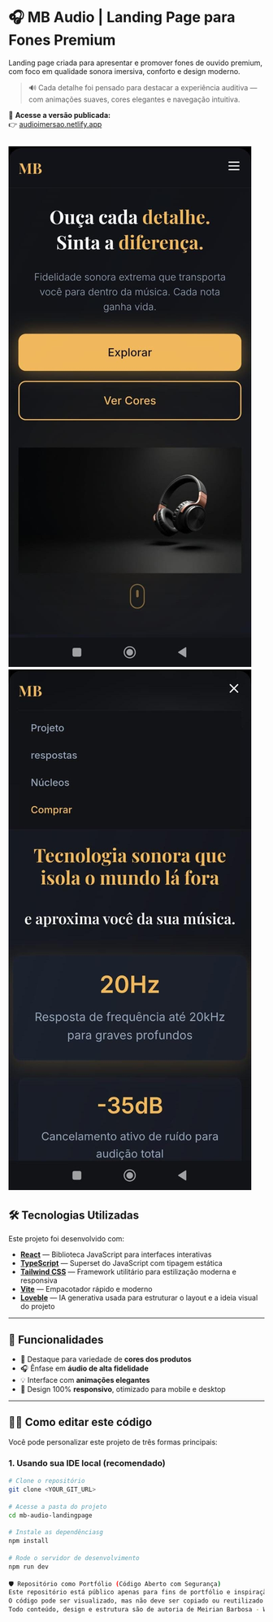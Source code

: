 # 🎧 MB Audio | Landing Page para Fones Premium

Landing page criada para apresentar e promover fones de ouvido premium, com foco em qualidade sonora imersiva, conforto e design moderno.

> 🔊 Cada detalhe foi pensado para destacar a experiência auditiva — com animações suaves, cores elegantes e navegação intuitiva.

🔗 **Acesse a versão publicada:**  
👉 [audioimersao.netlify.app](https://audioimersao.netlify.app/)

![Preview do site](./public/audioimersaoh.jpg)
![Preview do site](./public/audiomenu.jpg)
---

## 🛠️ Tecnologias Utilizadas

Este projeto foi desenvolvido com:

- **[React](https://react.dev/)** — Biblioteca JavaScript para interfaces interativas
- **[TypeScript](https://www.typescriptlang.org/)** — Superset do JavaScript com tipagem estática
- **[Tailwind CSS](https://tailwindcss.com/)** — Framework utilitário para estilização moderna e responsiva
- **[Vite](https://vitejs.dev/)** — Empacotador rápido e moderno
- **[Loveble](https://www.loveble.com.br/)** — IA generativa usada para estruturar o layout e a ideia visual do projeto

---

## 🚀 Funcionalidades

- 🎨 Destaque para variedade de **cores dos produtos**
- 🎧 Ênfase em **áudio de alta fidelidade**
- 💡 Interface com **animações elegantes**
- 📱 Design 100% **responsivo**, otimizado para mobile e desktop

---

## 🧑‍💻 Como editar este código

Você pode personalizar este projeto de três formas principais:

### 1. Usando sua IDE local (recomendado)

```bash
# Clone o repositório
git clone <YOUR_GIT_URL>

# Acesse a pasta do projeto
cd mb-audio-landingpage

# Instale as dependênciasg
npm install

# Rode o servidor de desenvolvimento
npm run dev

🛡️ Repositório como Portfólio (Código Aberto com Segurança)
Este repositório está público apenas para fins de portfólio e inspiração.
O código pode ser visualizado, mas não deve ser copiado ou reutilizado comercialmente sem autorização prévia.
Todo conteúdo, design e estrutura são de autoria de Meirian Barbosa - Web Designer.
